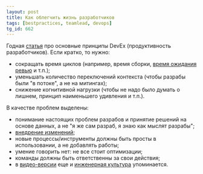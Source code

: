 ```yaml
---
layout: post
title: Как облегчить жизнь разработчиков
tags: [bestpractices, teamlead, devops]
tg_id: 662
---
```

Годная [статья](https://www.codesimplicity.com/post/what-makes-a-great-developer-experience/) про основные принципы DevEx (продуктивность разработчиков). Если кратко, то нужно:
- сокращать время циклов (например, время сборки, [время ожидания ревью](/2025/10/02/github-notifications.html) и т.п.);
- уменьшать количество переключений контекста (чтобы разрабы были "в потоке", а не на митингах);
- снижение когнитивной нагрузки (чтобы не надо было думать о лишнем, принцип наименьшего удивления и т.п.).

В качестве проблем выделены:
- понимание настоящих проблем разрабов и принятие решений на основе данных, а не "я же сам разраб, я знаю как мыслят разрабы";
- [внедрение изменений](/2025/09/02/introducing-changes.html);
- новые процессы/инструменты должны быть просты в использовании, а не добавлять работы;
- умение говорить нет: не все стоит оптимизации;
- команды должны быть ответственны за свои действия;
- в [видео-версии](https://www.youtube.com/watch?v=GG8JLosF_AI) еще и [инженерная культура](/2024/05/28/engineering-culture.html) упоминается.
